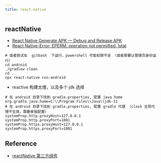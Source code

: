 ```yaml
---
title: react-native
---
```


## reactNative

- [React Native Generate APK — Debug and Release APK](https://medium.com/geekculture/react-native-generate-apk-debug-and-release-apk-4e9981a2ea51)
- [React Native-Error: EPERM: operation not permitted, lstat](https://stackoverflow.com/questions/63508278/react-native-constant-errors-like-error-eperm-operation-not-permitted-lsta)

```shell
# 或者尝试在  gitbash  下运行，powershell 可能权限不足 （或者需要以管理员身份运行）
cd android
./gradlew clean
cd ..
npx react-native run-android
```

- reactive 构建太慢，以及多个 jdk 选择

```shell
# 在 android 目录下找到 gradle.properties, 配置 java home
org.gradle.java.home=C:\\Program Files\\Java\\jdk-11
# 在 android 目录下找到 gradle.properties, 配置 gradle 代理 （clash 全局代理不生效，需要单独配置）
systemProp.http.proxyHost=127.0.0.1
systemProp.http.proxyPort=1081
systemProp.https.proxyHost=127.0.0.1
systemProp.https.proxyPort=1081
```

## Reference

- [reactNative 第三方组件](https://reactnative.directory/)
